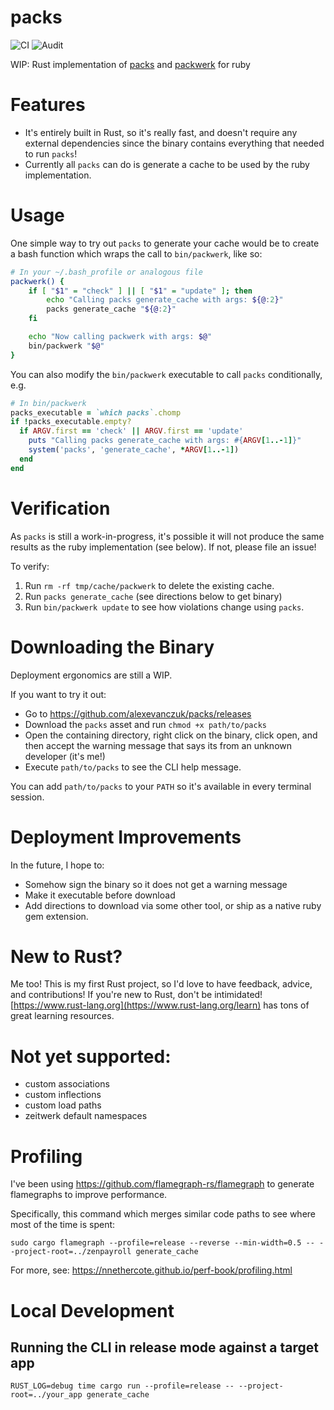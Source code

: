 # packs
![CI](https://github.com/alexevanczuk/packs/actions/workflows/ci.yml/badge.svg)
![Audit](https://github.com/alexevanczuk/packs/actions/workflows/audit.yml/badge.svg)

WIP: Rust implementation of [packs](https://github.com/rubyatscale/use_packs) and [packwerk](https://github.com/Shopify/packwerk) for ruby

# Features
- It's entirely built in Rust, so it's really fast, and doesn't require any external dependencies since the binary contains everything that needed to run `packs`!
- Currently all `packs` can do is generate a cache to be used by the ruby implementation.

# Usage
One simple way to try out `packs` to generate your cache would be to create a bash function which wraps the call to `bin/packwerk`, like so:
```bash
# In your ~/.bash_profile or analogous file
packwerk() {
    if [ "$1" = "check" ] || [ "$1" = "update" ]; then
        echo "Calling packs generate_cache with args: ${@:2}"
        packs generate_cache "${@:2}"
    fi

    echo "Now calling packwerk with args: $@"
    bin/packwerk "$@"
}
```

You can also modify the `bin/packwerk` executable to call `packs` conditionally, e.g.
```ruby
# In bin/packwerk
packs_executable = `which packs`.chomp
if !packs_executable.empty?
  if ARGV.first == 'check' || ARGV.first == 'update'
    puts "Calling packs generate_cache with args: #{ARGV[1..-1]}"
    system('packs', 'generate_cache', *ARGV[1..-1])
  end
end
```

# Verification
As `packs` is still a work-in-progress, it's possible it will not produce the same results as the ruby implementation (see below). If not, please file an issue!

To verify:
1. Run `rm -rf tmp/cache/packwerk` to delete the existing cache.
2. Run `packs generate_cache` (see directions below to get binary)
3. Run `bin/packwerk update` to see how violations change using `packs`.

# Downloading the Binary
Deployment ergonomics are still a WIP.

If you want to try it out:
- Go to https://github.com/alexevanczuk/packs/releases
- Download the `packs` asset and run `chmod +x path/to/packs`
- Open the containing directory, right click on the binary, click open, and then accept the warning message that says its from an unknown developer (it's me!)
- Execute `path/to/packs` to see the CLI help message.

You can add `path/to/packs` to your `PATH` so it's available in every terminal session.

# Deployment Improvements
In the future, I hope to:
- Somehow sign the binary so it does not get a warning message
- Make it executable before download
- Add directions to download via some other tool, or ship as a native ruby gem extension.

# New to Rust?
Me too! This is my first Rust project, so I'd love to have feedback, advice, and contributions!
If you're new to Rust, don't be intimidated! [https://www.rust-lang.org](https://www.rust-lang.org/learn) has tons of great learning resources.

# Not yet supported:
- custom associations
- custom inflections
- custom load paths
- zeitwerk default namespaces

# Profiling
I've been using https://github.com/flamegraph-rs/flamegraph to generate flamegraphs to improve performance.

Specifically, this command which merges similar code paths to see where most of the time is spent:
```
sudo cargo flamegraph --profile=release --reverse --min-width=0.5 -- --project-root=../zenpayroll generate_cache
```
For more, see: https://nnethercote.github.io/perf-book/profiling.html

# Local Development
## Running the CLI in release mode against a target app
```
RUST_LOG=debug time cargo run --profile=release -- --project-root=../your_app generate_cache
```
